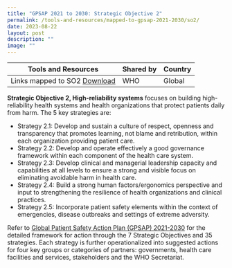 ```yaml
---
title: "GPSAP 2021 to 2030: Strategic Objective 2"
permalink: /tools-and-resources/mapped-to-gpsap-2021-2030/so2/
date: 2023-08-22
layout: post
description: ""
image: ""
---
```

| Tools and Resources | Shared by | Country |
| -------- | -------- | -------- |
| Links mapped to SO2 [Download](/files/gkpslinka02-20232406.pdf) | WHO  | Global |

**Strategic Objective 2, High-reliability systems** focuses on building high-reliability health systems and health organizations that protect patients daily from harm. The 5 key strategies are:

* Strategy 2.1: Develop and sustain a culture of respect, openness and transparency that promotes learning, not blame and retribution, within each organization providing patient care.
* Strategy 2.2: Develop and operate effectively a good governance framework within each component of the health care system.
* Strategy 2.3: Develop clinical and managerial leadership capacity and capabilities at all levels to ensure a strong and visible focus on eliminating avoidable harm in health care.
* Strategy 2.4: Build a strong human factors/ergonomics perspective and input to strengthening the resilience of health organizations and clinical practices.
* Strategy 2.5: Incorporate patient safety elements within the context of emergencies, disease outbreaks and settings of extreme adversity.

Refer to [Global Patient Safety Action Plan (GPSAP) 2021-2030](https://www.who.int/teams/integrated-health-services/patient-safety/policy/global-patient-safety-action-plan) for the detailed framework for action through the 7 Strategic Objectives and 35 strategies. Each strategy is further operationalized into suggested actions for four key groups or categories of partners: governments, health care facilities and services, stakeholders and the WHO Secretariat.